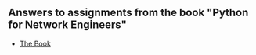 ## Answers to assignments from the book "Python for Network Engineers"
- [The Book](https://pyneng.readthedocs.io/en/latest/index.html)
